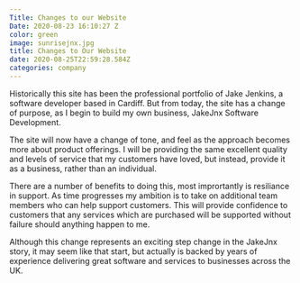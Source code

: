 ```yaml
---
Title: Changes to our Website
Date: 2020-08-23 16:10:27 Z
color: green
image: sunrisejnx.jpg
title: Changes to Our Website
date: 2020-08-25T22:59:28.584Z
categories: company
---
```

Historically this site has been the professional portfolio of Jake Jenkins, a software developer based in Cardiff.  But from today, the site has a change of purpose, as I begin to build my own business, JakeJnx Software Development.

The site will now have a change of tone, and feel as the approach becomes more about product offerings.  I will be providing the same excellent quality and levels of service that my customers have loved, but instead, provide it as a business, rather than an individual.

There are a number of benefits to doing this, most imprortantly is resiliance in support.  As time progresses my ambition is to take on additional team members who can help support customers.  This will provide confidence to customers that any services which are purchased will be supported without failure should anything happen to me.

Although this change represents an exciting step change in the JakeJnx story, it may seem like that start, but actually is backed by years of experience delivering great software and services to businesses across the UK.